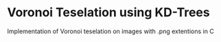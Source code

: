 # Voronoi Teselation using KD-Trees
Implementation of Voronoi teselation on images with .png extentions in C
